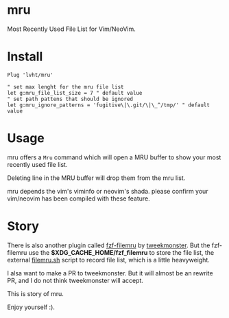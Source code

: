 # mru

Most Recently Used File List for Vim/NeoVim.

# Install

```viml
Plug 'lvht/mru'

" set max lenght for the mru file list
let g:mru_file_list_size = 7 " default value
" set path pattens that should be ignored
let g:mru_ignore_patterns = 'fugitive\|\.git/\|\_^/tmp/' " default value
```

# Usage

mru offers a `Mru` command which will open a MRU buffer to show your
most recently used file list.

Deleting line in the MRU buffer will drop them from the mru list.

mru depends the vim's viminfo or neovim's shada. please confirm your
vim/neovim has been compiled with these feature.

# Story
There is also another plugin called [fzf-filemru](https://github.com/tweekmonster/fzf-filemru)
by [tweekmonster](https://github.com/tweekmonster). But the fzf-filemru
use the **$XDG_CACHE_HOME/fzf_filemru** to store the file list,
the external [filemru.sh](https://github.com/tweekmonster/fzf-filemru/blob/master/bin/filemru.sh) script
to record file list, which is a little heavyweight.

I alsa want to make a PR to tweekmonster. But it will almost be an rewrite PR,
and I do not think tweekmonster will accept.

This is story of mru.

Enjoy yourself :).
